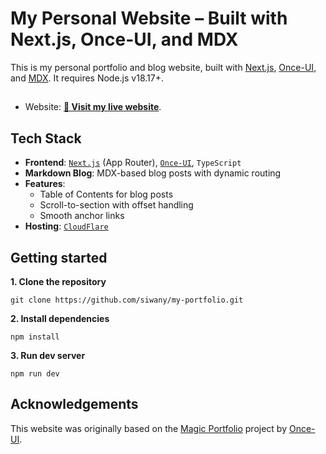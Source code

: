 # My Personal Website – Built with Next.js, Once-UI, and MDX

This is my personal portfolio and blog website, built with [Next.js](https://nextjs.org/), [Once-UI](https://once-ui.com/), and [MDX](https://mdxjs.com/). It requires Node.js v18.17+. 

## 
* Website: [**🔗 Visit my live website**](https://demo.magic-portfolio.com).

## Tech Stack

- **Frontend**: [`Next.js`](https://nextjs.org/) (App Router), [`Once-UI`](https://once-ui.com/), `TypeScript`
- **Markdown Blog**: MDX-based blog posts with dynamic routing
- **Features**:
  - Table of Contents for blog posts
  - Scroll-to-section with offset handling
  - Smooth anchor links
- **Hosting**: [`CloudFlare`](https://www.cloudflare.com/)

## Getting started

**1. Clone the repository**
```
git clone https://github.com/siwany/my-portfolio.git
```

**2. Install dependencies**
```
npm install
```

**3. Run dev server**
```
npm run dev
```

## Acknowledgements
This website was originally based on the [Magic Portfolio](https://github.com/once-ui-system/magic-portfolio) project by [Once-UI](https://once-ui.com/). 